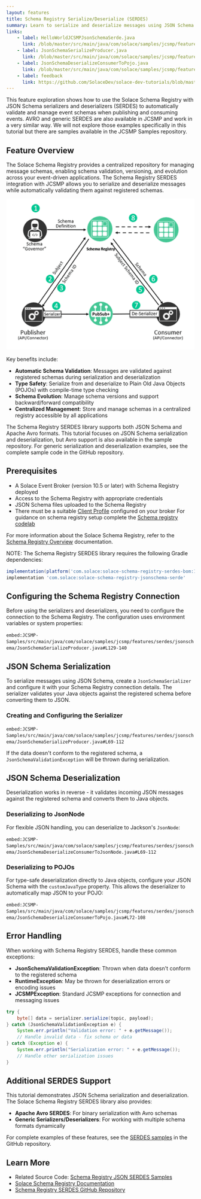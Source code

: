 ```yaml
---
layout: features
title: Schema Registry Serialize/Deserialize (SERDES)
summary: Learn to serialize and deserialize messages using JSON Schema with the Schema Registry.
links:
    - label: HelloWorldJCSMPJsonSchemaSerde.java
      link: /blob/master/src/main/java/com/solace/samples/jcsmp/features/serdes/jsonschema/HelloWorldJCSMPJsonSchemaSerde.java
    - label: JsonSchemaSerializeProducer.java
      link: /blob/master/src/main/java/com/solace/samples/jcsmp/features/serdes/jsonschema/JsonSchemaSerializeProducer.java
    - label: JsonSchemaDeserializeConsumerToPojo.java
      link: /blob/master/src/main/java/com/solace/samples/jcsmp/features/serdes/jsonschema/JsonSchemaDeserializeConsumerToPojo.java
    - label: feedback
      link: https://github.com/SolaceDev/solace-dev-tutorials/blob/master/src/pages/tutorials/jcsmp/schema-registry-serdes.md
---
```


This feature exploration shows how to use the Solace Schema Registry with JSON Schema serializers and deserializers (SERDES) to automatically validate and manage event schemas when publishing and consuming events. AVRO and generic SERDES are also available in JCSMP and work in a very similar way.  We will not explore those examples specifically in this tutorial but there are samples available in the JCSMP Samples repository. 

## Feature Overview

The Solace Schema Registry provides a centralized repository for managing message schemas, enabling schema validation, versioning, and evolution across your event-driven applications. The Schema Registry SERDES integration with JCSMP allows you to serialize and deserialize messages while automatically validating them against registered schemas.

![Schema Registry Flow](serdesProcess.png)

Key benefits include:
* **Automatic Schema Validation**: Messages are validated against registered schemas during serialization and deserialization
* **Type Safety**: Serialize from and deserialize to Plain Old Java Objects (POJOs) with compile-time type checking
* **Schema Evolution**: Manage schema versions and support backward/forward compatibility
* **Centralized Management**: Store and manage schemas in a centralized registry accessible by all applications

The Schema Registry SERDES library supports both JSON Schema and Apache Avro formats. This tutorial focuses on JSON Schema serialization and deserialization, but Avro support is also available in the sample repository. For generic serialization and deserialization examples, see the complete sample code in the GitHub repository.

## Prerequisites

* A Solace Event Broker (version 10.5 or later) with Schema Registry deployed
* Access to the Schema Registry with appropriate credentials
* JSON Schema files uploaded to the Schema Registry 
* There must be a suitable [Client Profile](https://docs.solace.com/Configuring-and-Managing/Configuring-Client-Profiles.htm) configured on your broker
For guidance on schema registry setup complete the [Schema registry codelab](https://codelabs.solace.dev/codelabs/schema-registry/?index=..%2F..index#0)

For more information about the Solace Schema Registry, refer to the [Schema Registry Overview](https://docs.solace.com/Schema-Registry/schema-registry-overview.htm) documentation.

NOTE: The Schema Registry SERDES library requires the following Gradle dependencies:
```gradle
implementation(platform('com.solace:solace-schema-registry-serdes-bom:1.+'))
implementation 'com.solace:solace-schema-registry-jsonschema-serde'
```

## Configuring the Schema Registry Connection

Before using the serializers and deserializers, you need to configure the connection to the Schema Registry. The configuration uses environment variables or system properties:

`embed:JCSMP-Samples/src/main/java/com/solace/samples/jcsmp/features/serdes/jsonschema/JsonSchemaSerializeProducer.java#L129-140`


## JSON Schema Serialization

To serialize messages using JSON Schema, create a `JsonSchemaSerializer` and configure it with your Schema Registry connection details. The serializer validates your Java objects against the registered schema before converting them to JSON.

### Creating and Configuring the Serializer

`embed:JCSMP-Samples/src/main/java/com/solace/samples/jcsmp/features/serdes/jsonschema/JsonSchemaSerializeProducer.java#L69-112`

If the data doesn't conform to the registered schema, a `JsonSchemaValidationException` will be thrown during serialization.

## JSON Schema Deserialization

Deserialization works in reverse - it validates incoming JSON messages against the registered schema and converts them to Java objects.

### Deserializing to JsonNode

For flexible JSON handling, you can deserialize to Jackson's `JsonNode`:

`embed:JCSMP-Samples/src/main/java/com/solace/samples/jcsmp/features/serdes/jsonschema/JsonSchemaDeserializeConsumerToJsonNode.java#L69-112`


### Deserializing to POJOs

For type-safe deserialization directly to Java objects, configure your JSON Schema with the `customJavaType` property. This allows the deserializer to automatically map JSON to your POJO:

`embed:JCSMP-Samples/src/main/java/com/solace/samples/jcsmp/features/serdes/jsonschema/JsonSchemaDeserializeConsumerToPojo.java#L72-108`

## Error Handling

When working with Schema Registry SERDES, handle these common exceptions:

* **JsonSchemaValidationException**: Thrown when data doesn't conform to the registered schema
* **RuntimeException**: May be thrown for deserialization errors or encoding issues
* **JCSMPException**: Standard JCSMP exceptions for connection and messaging issues

```java
try {
    byte[] data = serializer.serialize(topic, payload);
} catch (JsonSchemaValidationException e) {
    System.err.println("Validation error: " + e.getMessage());
    // Handle invalid data - fix schema or data
} catch (Exception e) {
    System.err.println("Serialization error: " + e.getMessage());
    // Handle other serialization issues
}
```

## Additional SERDES Support

This tutorial demonstrates JSON Schema serialization and deserialization. The Solace Schema Registry SERDES library also provides:

* **Apache Avro SERDES**: For binary serialization with Avro schemas
* **Generic Serializers/Deserializers**: For working with multiple schema formats dynamically

For complete examples of these features, see the [SERDES samples](https://github.com/SolaceSamples/solace-samples-java-jcsmp/tree/master/src/main/java/com/solace/samples/jcsmp/features/serdes) in the GitHub repository.

## Learn More

* Related Source Code: [Schema Registry JSON SERDES Samples](https://github.com/SolaceSamples/solace-samples-java-jcsmp/tree/master/src/main/java/com/solace/samples/jcsmp/features/serdes/jsonschema)
* [Solace Schema Registry Documentation](https://docs.solace.com/Schema-Registry/schema-registry-overview.htm)
* [Schema Registry SERDES GitHub Repository](https://github.com/SolaceSamples/solace-samples-java-jcsmp/tree/master/src/main/java/com/solace/samples/jcsmp/features/serdes)
